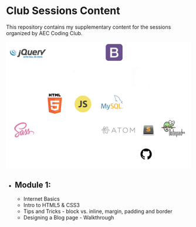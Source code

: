 # Club Sessions Content
This repository contains my supplementary content for the sessions organized by AEC Coding Club. 

![content-decoration](./assets/content-deco.png)

* ## Module 1:
    * Internet Basics
    * Intro to HTML5 & CSS3
    * Tips and Tricks - block vs. inline, margin, padding and border
    * Designing a Blog page - Walkthrough


